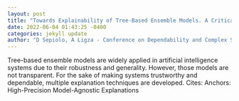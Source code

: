 ```yaml
--- 
layout: post 
title: "Towards Explainability of Tree-Based Ensemble Models. A Critical Overview" 
date: 2022-06-04 01:43:25 -0400 
categories: jekyll update 
author: "D Sepiolo, A Ligza - Conference on Dependability and Complex Systems, 2022" 
--- 
```

Tree-based ensemble models are widely applied in artificial intelligence systems due to their robustness and generality. However, those models are not transparent. For the sake of making systems trustworthy and dependable, multiple explanation techniques are developed. Cites: Anchors: High-Precision Model-Agnostic Explanations